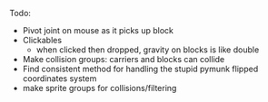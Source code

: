 Todo:
- Pivot joint on mouse as it picks up block
- Clickables
  - when clicked then dropped, gravity on blocks is like double
- Make collision groups: carriers and blocks can collide
- Find consistent method for handling the stupid pymunk flipped coordinates system
- make sprite groups for collisions/filtering